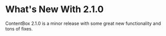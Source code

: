 # What's New With 2.1.0

ContentBox 2.1.0 is a minor release with some great new functionality and tons of fixes.